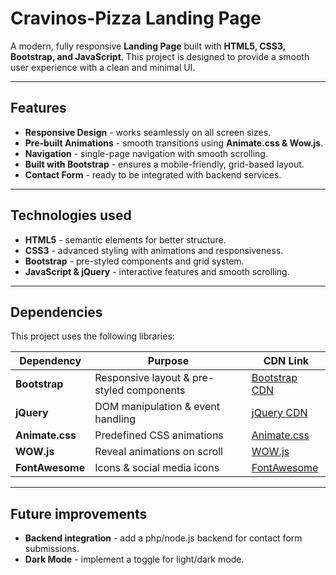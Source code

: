 # Cravinos-Pizza Landing Page

A modern, fully responsive **Landing Page** built with **HTML5, CSS3, Bootstrap, and JavaScript**. This project is designed to provide a smooth user experience with a clean and minimal UI.

---

## Features

- **Responsive Design** - works seamlessly on all screen sizes.
- **Pre-built Animations** - smooth transitions using **Animate.css & Wow.js**.
- **Navigation** - single-page navigation with smooth scrolling.
- **Built with Bootstrap** - ensures a mobile-friendly, grid-based layout.
- **Contact Form** - ready to be integrated with backend services.

---

## Technologies used

- **HTML5** - semantic elements for better structure.
- **CSS3** - advanced styling with animations and responsiveness.
- **Bootstrap** - pre-styled components and grid system.
- **JavaScript & jQuery** - interactive features and smooth scrolling.

---

## Dependencies  

This project uses the following libraries:  

| Dependency             | Purpose                                    | CDN Link |
|------------------------|--------------------------------------------|---------|
| **Bootstrap**          | Responsive layout & pre-styled components | [Bootstrap CDN](https://getbootstrap.com/) |
| **jQuery**            | DOM manipulation & event handling         | [jQuery CDN](https://jquery.com/) |
| **Animate.css**       | Predefined CSS animations                 | [Animate.css](https://animate.style/) |
| **WOW.js**            | Reveal animations on scroll               | [WOW.js](https://wowjs.uk/) |
| **FontAwesome**       | Icons & social media icons                | [FontAwesome](https://fontawesome.com/) |

---

## Future improvements

- **Backend integration** - add a php/node.js backend for contact form submissions.
- **Dark Mode** - implement a toggle for light/dark mode.
